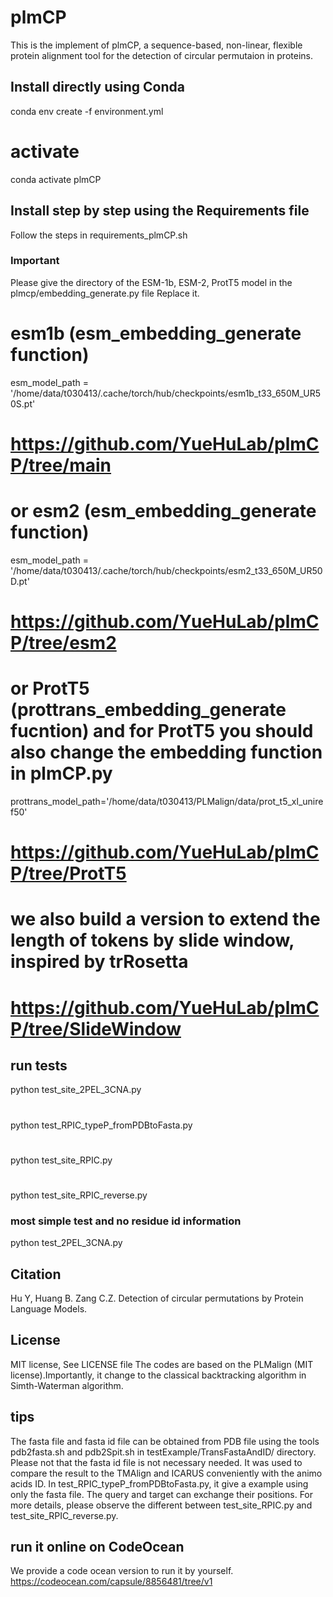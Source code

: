 # plmCP

This is the implement of plmCP, a sequence-based, non-linear, flexible protein alignment tool for the detection of circular permutaion in proteins. 

## Install directly using Conda
conda env create -f environment.yml
  # activate
conda activate plmCP
## Install step by step using the Requirements file
Follow the steps in requirements_plmCP.sh

### Important 
Please give the directory of the ESM-1b, ESM-2, ProtT5 model in the plmcp/embedding_generate.py file
Replace it.
# esm1b (esm_embedding_generate function)
esm_model_path = '/home/data/t030413/.cache/torch/hub/checkpoints/esm1b_t33_650M_UR50S.pt'
# https://github.com/YueHuLab/plmCP/tree/main
# or esm2 (esm_embedding_generate function)
esm_model_path = '/home/data/t030413/.cache/torch/hub/checkpoints/esm2_t33_650M_UR50D.pt'
#  https://github.com/YueHuLab/plmCP/tree/esm2
# or ProtT5 (prottrans_embedding_generate fucntion) and for ProtT5 you should also change the embedding function in plmCP.py
prottrans_model_path='/home/data/t030413/PLMalign/data/prot_t5_xl_uniref50' 
# https://github.com/YueHuLab/plmCP/tree/ProtT5
# we also build a version to extend the length of tokens by slide window, inspired by trRosetta
# https://github.com/YueHuLab/plmCP/tree/SlideWindow

## run tests
python test_site_2PEL_3CNA.py
#
python test_RPIC_typeP_fromPDBtoFasta.py
#
python test_site_RPIC.py
#
python test_site_RPIC_reverse.py

### most simple test and no residue id information
python test_2PEL_3CNA.py

## Citation
Hu Y, Huang B. Zang C.Z. Detection of circular permutations by Protein Language Models.

## License
MIT license, See LICENSE file
The codes are based on the PLMalign (MIT license).Importantly, it change to the classical backtracking algorithm in Simth-Waterman algorithm.
## tips
The fasta file and fasta id file can be obtained from PDB file using the tools pdb2fasta.sh and pdb2Spit.sh in testExample/TransFastaAndID/ directory.
Please not that the fasta id file is not necessary needed. It was used to compare the result to the TMAlign and ICARUS conveniently with the animo acids ID.
In test_RPIC_typeP_fromPDBtoFasta.py, it give a example using only the fasta file.
The query and target can exchange their positions. For more details, please observe the different between test_site_RPIC.py and test_site_RPIC_reverse.py.
## run it online on CodeOcean
We provide a code ocean version to run it by yourself.
https://codeocean.com/capsule/8856481/tree/v1
